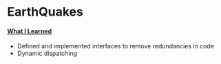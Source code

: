 # EarthQuakes

#### <u>What I Learned</u>

- Defined and implemented interfaces to remove redundancies in code
- Dynamic dispatching
